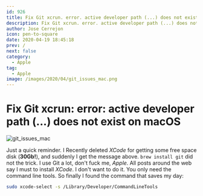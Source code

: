 ```yaml
---
id: 926
title: Fix Git xcrun. error. active developer path (...) does not exist on macOS
description: Fix Git xcrun. error. active developer path (...) does not exist on macOS
author: Jose Cerrejon
icon: pen-to-square
date: 2020-04-19 18:45:18
prev: /
next: false
category:
  - Apple
tag:
  - Apple
image: /images/2020/04/git_issues_mac.png
---
```


# Fix Git xcrun: error: active developer path (...) does not exist on macOS

![git_issues_mac](/images/2020/04/git_issues_mac.png)

Just a quick reminder. I Recently deleted *XCode* for getting some free space disk (**30Gb!**), and suddenly I get the message above. ``` brew install git ``` did not the trick. I use Git a lot, don't fuck me, *Apple*. All posts around the web say I must to install *XCode*. I don't want to do it. You only need the command line tools. So finally I found the command that saves my day:

```bash
sudo xcode-select -s /Library/Developer/CommandLineTools
```


